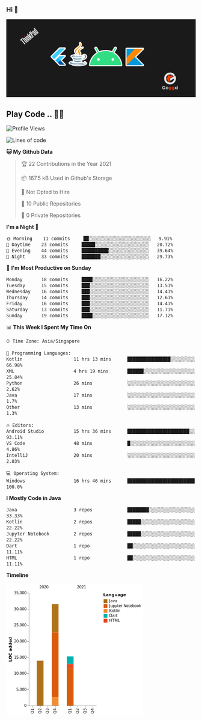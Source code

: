 ### Hi 👋
<img src="https://github.com/Goggxi/goggxi/blob/main/bg.jpg?raw=true" alt="banner"><br />

## Play Code .. 💬🚀

<!--START_SECTION:waka-->
![Profile Views](http://img.shields.io/badge/Profile%20Views-1-blue)

![Lines of code](https://img.shields.io/badge/From%20Hello%20World%20I%27ve%20Written-60721%20lines%20of%20code-blue)

**🐱 My Github Data** 

> 🏆 22 Contributions in the Year 2021
 > 
> 📦 167.5 kB Used in Github's Storage 
 > 
> 🚫 Not Opted to Hire
 > 
> 📜 10 Public Repositories 
 > 
> 🔑 0 Private Repositories  
 > 
**I'm a Night 🦉** 

```text
🌞 Morning    11 commits     ██░░░░░░░░░░░░░░░░░░░░░░░   9.91% 
🌆 Daytime    23 commits     █████░░░░░░░░░░░░░░░░░░░░   20.72% 
🌃 Evening    44 commits     ██████████░░░░░░░░░░░░░░░   39.64% 
🌙 Night      33 commits     ███████░░░░░░░░░░░░░░░░░░   29.73%

```
📅 **I'm Most Productive on Sunday** 

```text
Monday       18 commits     ████░░░░░░░░░░░░░░░░░░░░░   16.22% 
Tuesday      15 commits     ███░░░░░░░░░░░░░░░░░░░░░░   13.51% 
Wednesday    16 commits     ███░░░░░░░░░░░░░░░░░░░░░░   14.41% 
Thursday     14 commits     ███░░░░░░░░░░░░░░░░░░░░░░   12.61% 
Friday       16 commits     ███░░░░░░░░░░░░░░░░░░░░░░   14.41% 
Saturday     13 commits     ███░░░░░░░░░░░░░░░░░░░░░░   11.71% 
Sunday       19 commits     ████░░░░░░░░░░░░░░░░░░░░░   17.12%

```


📊 **This Week I Spent My Time On** 

```text
⌚︎ Time Zone: Asia/Singapore

💬 Programming Languages: 
Kotlin                   11 hrs 13 mins      ████████████████░░░░░░░░░   66.98% 
XML                      4 hrs 19 mins       ██████░░░░░░░░░░░░░░░░░░░   25.84% 
Python                   26 mins             ░░░░░░░░░░░░░░░░░░░░░░░░░   2.62% 
Java                     17 mins             ░░░░░░░░░░░░░░░░░░░░░░░░░   1.7% 
Other                    13 mins             ░░░░░░░░░░░░░░░░░░░░░░░░░   1.3%

🔥 Editors: 
Android Studio           15 hrs 36 mins      ███████████████████████░░   93.11% 
VS Code                  48 mins             █░░░░░░░░░░░░░░░░░░░░░░░░   4.86% 
IntelliJ                 20 mins             ░░░░░░░░░░░░░░░░░░░░░░░░░   2.03%

💻 Operating System: 
Windows                  16 hrs 46 mins      █████████████████████████   100.0%

```

**I Mostly Code in Java** 

```text
Java                     3 repos             ████████░░░░░░░░░░░░░░░░░   33.33% 
Kotlin                   2 repos             █████░░░░░░░░░░░░░░░░░░░░   22.22% 
Jupyter Notebook         2 repos             █████░░░░░░░░░░░░░░░░░░░░   22.22% 
Dart                     1 repo              ██░░░░░░░░░░░░░░░░░░░░░░░   11.11% 
HTML                     1 repo              ██░░░░░░░░░░░░░░░░░░░░░░░   11.11%

```


**Timeline**

![Chart not found](https://raw.githubusercontent.com/Goggxi/Goggxi/main/charts/bar_graph.png) 


<!--END_SECTION:waka-->
